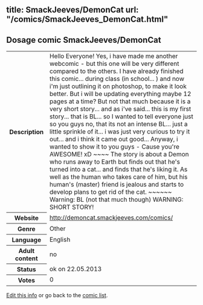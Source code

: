 title: SmackJeeves/DemonCat
url: "/comics/SmackJeeves_DemonCat.html"
---
Dosage comic SmackJeeves/DemonCat
-----------------------------------------

<p id="msg"></p>
<script type="text/javascript">
if (window.location.search === '?edit_info_mail=sent_ok') {
  var elem = document.getElementById("msg");
  elem.innerHTML = 'Edited information sucessfully sent for review, which is usually done daily. Thanks!';
  elem.className = 'ok';
}
</script>
<table class="comicinfo">
<tr>
<th>Description</th><td>Hello Everyone! Yes, i have made me another webcomic - but this one will be very different compared to the others. I have already finished this comic... during class (in school... ) and now i'm just outlining it on photoshop, to make it look better. But i will be updating everything maybe 12 pages at a time? But not that much because it is a very short story... and as i've said... this is my first story... that is BL... so I wanted to tell everyone just so you guys no, that its not an intense BL... just a little sprinkle of it... i was just very curious to try it out... and i think it came out good... Anyway, i wanted to show it to you guys - Cause you're AWESOME! xD ~~~~ The story is about a Demon who runs away to Earth but finds out that he's turned into a cat... and finds that he's liking it. As well as the human who takes care of him, but his human's (master) friend is jealous and starts to develop plans to get rid of the cat. ~~~~~~ Warning: BL (not that much though) WARNING: SHORT STORY!</td>
</tr>
<tr>
<th>Website</th><td><a href="http://demoncat.smackjeeves.com/comics/">http://demoncat.smackjeeves.com/comics/</a></td>
</tr>
<tr>
<th>Genre</th><td>Other</td>
</tr>
<tr>
<th>Language</th><td>English</td>
</tr>
<tr>
<th>Adult content</th><td>no</td>
</tr>
<tr>
<th>Status</th><td>ok on 22.05.2013</td>
</tr>
<tr>
<th>Votes</th><td>0</td>
</tr>
</table>

[Edit this info](SmackJeeves_DemonCat_edit.html) or go back to the [comic list](../comic-index.html).

